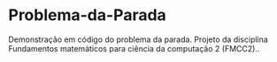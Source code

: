 # Problema-da-Parada
Demonstração em código do problema da parada. Projeto da disciplina Fundamentos matemáticos para ciência da computação 2 (FMCC2)..
